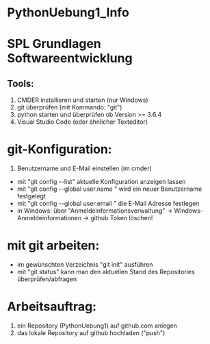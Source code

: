 # PythonUebung1_Info

# SPL Grundlagen Softwareentwicklung

## Tools:

1. CMDER installieren und starten (nur Windows)
2. git überprüfen (mit Kommando: "git")
3. python starten und überprüfen ob Version >= 3.6.4
4. Visual Studio Code (oder ähnlicher Texteditor)

# git-Konfiguration:

1. Benutzername und E-Mail einstellen (im cmder)
* mit "git config --list" aktuelle Konfiguration anzeigen lassen
* mit "git config --global user.name <username>" wird ein neuer Benutzername festgelegt
* mit "git config --global user.email <email>" die E-Mail Adresse festlegen
* in Windows: über "Anmeldeinformationsverwaltung" -> Windows-Anmeldeinformationen -> github Token löschen!

# mit git arbeiten:
* im gewünschten Verzeichnis "git init" ausführen
* mit "git status" kann man den aktuellen Stand des Repositories überprüfen/abfragen




# Arbeitsauftrag:

1. ein Repository (PythonUebung1) auf github.com anlegen
2. das lokale Repository auf github hochladen ("push")
